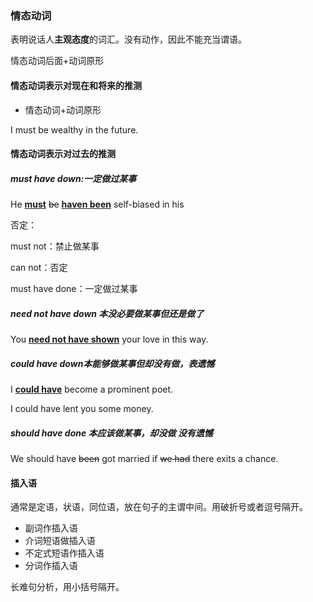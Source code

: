 ### 情态动词

表明说话人**主观态度**的词汇。没有动作，因此不能充当谓语。

情态动词后面+动词原形

#### 情态动词表示对现在和将来的推测

- 情态动词+动词原形

I must be wealthy in the future.

#### 情态动词表示对过去的推测



##### must have down:一定做过某事

He **<u>must</u>** ~~be~~ **<u>haven been</u>** self-biased in his

否定：

must not：禁止做某事

can not：否定

must have done：一定做过某事



##### need not have down 本没必要做某事但还是做了

You **<u>need not have shown</u>** your love in this way.



##### could have down本能够做某事但却没有做，表遗憾

I **<u>could have</u>** become a prominent poet.

I could have lent you some money.



##### should have done 本应该做某事，却没做 没有遗憾

We should have ~~been~~ got married if ~~we had~~ there exits a chance. 



#### 插入语

通常是定语，状语，同位语，放在句子的主谓中间。用破折号或者逗号隔开。

- 副词作插入语
- 介词短语做插入语
- 不定式短语作插入语
- 分词作插入语

长难句分析，用小括号隔开。